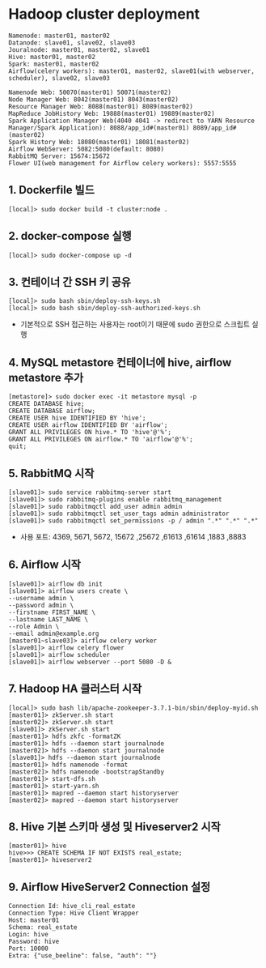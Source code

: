 # Hadoop cluster deployment

```
Namenode: master01, master02
Datanode: slave01, slave02, slave03
Jouralnode: master01, master02, slave01
Hive: master01, master02
Spark: master01, master02
Airflow(celery workers): master01, master02, slave01(with webserver, scheduler), slave02, slave03

Namenode Web: 50070(master01) 50071(master02)
Node Manager Web: 8042(master01) 8043(master02)
Resource Manager Web: 8088(master01) 8089(master02)
MapReduce JobHistory Web: 19888(master01) 19889(master02)
Spark Application Manager Web(4040 4041 -> redirect to YARN Resource Manager/Spark Application): 8088/app_id#(master01) 8089/app_id#(master02)
Spark History Web: 18080(master01) 18081(master02)
Airflow WebServer: 5082:5080(default: 8080)
RabbitMQ Server: 15674:15672
Flower UI(web management for Airflow celery workers): 5557:5555
```



## 1. Dockerfile 빌드
```
[local]> sudo docker build -t cluster:node .
```

## 2. docker-compose 실행
```
[local]> sudo docker-compose up -d
```

## 3. 컨테이너 간 SSH 키 공유
```
[local]> sudo bash sbin/deploy-ssh-keys.sh
[local]> sudo bash sbin/deploy-ssh-authorized-keys.sh
```
* 기본적으로 SSH 접근하는 사용자는 root이기 때문에 sudo 권한으로 스크립트 실행

## 4. MySQL metastore 컨테이너에 hive, airflow metastore 추가
```
[metastore]> sudo docker exec -it metastore mysql -p
CREATE DATABASE hive;
CREATE DATABASE airflow;
CREATE USER hive IDENTIFIED BY 'hive';
CREATE USER airflow IDENTIFIED BY 'airflow';
GRANT ALL PRIVILEGES ON hive.* TO 'hive'@'%';
GRANT ALL PRIVILEGES ON airflow.* TO 'airflow'@'%';
quit;
```

## 5. RabbitMQ 시작
```
[slave01]> sudo service rabbitmq-server start
[slave01]> sudo rabbitmq-plugins enable rabbitmq_management
[slave01]> sudo rabbitmqctl add_user admin admin
[slave01]> sudo rabbitmqctl set_user_tags admin administrator
[slave01]> sudo rabbitmqctl set_permissions -p / admin ".*" ".*" ".*"
```
* 사용 포트: 4369, 5671, 5672, 15672 ,25672 ,61613 ,61614 ,1883 ,8883

## 6. Airflow 시작
```
[slave01]> airflow db init
[slave01]> airflow users create \
--username admin \
--password admin \
--firstname FIRST_NAME \
--lastname LAST_NAME \
--role Admin \
--email admin@example.org
[master01~slave03]> airflow celery worker
[slave01]> airflow celery flower
[slave01]> airflow scheduler
[slave01]> airflow webserver --port 5080 -D &
```

## 7. Hadoop HA 클러스터 시작
```
[local]> sudo bash lib/apache-zookeeper-3.7.1-bin/sbin/deploy-myid.sh
[master01]> zkServer.sh start
[master02]> zkServer.sh start
[slave01]> zkServer.sh start
[master01]> hdfs zkfc -formatZK
[master01]> hdfs --daemon start journalnode
[master02]> hdfs --daemon start journalnode
[slave01]> hdfs --daemon start journalnode
[master01]> hdfs namenode -format
[master02]> hdfs namenode -bootstrapStandby
[master01]> start-dfs.sh
[master01]> start-yarn.sh
[master01]> mapred --daemon start historyserver
[master02]> mapred --daemon start historyserver
```

## 8. Hive 기본 스키마 생성 및 Hiveserver2 시작
```
[master01]> hive
hive>>> CREATE SCHEMA IF NOT EXISTS real_estate;
[master01]> hiveserver2
```

## 9. Airflow HiveServer2 Connection 설정
```
Connection Id: hive_cli_real_estate
Connection Type: Hive Client Wrapper
Host: master01
Schema: real_estate
Login: hive
Password: hive
Port: 10000
Extra: {"use_beeline": false, "auth": ""}
```